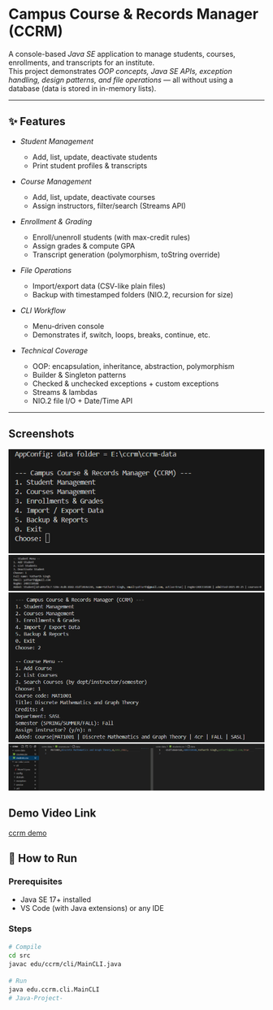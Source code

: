 # Campus Course & Records Manager (CCRM)

A console-based *Java SE* application to manage students, courses, enrollments, and transcripts for an institute.  
This project demonstrates *OOP concepts, Java SE APIs, exception handling, design patterns, and file operations* — all without using a database (data is stored in in-memory lists).

---

## ✨ Features

- *Student Management*
  - Add, list, update, deactivate students
  - Print student profiles & transcripts  

- *Course Management*
  - Add, list, update, deactivate courses
  - Assign instructors, filter/search (Streams API)  

- *Enrollment & Grading*
  - Enroll/unenroll students (with max-credit rules)
  - Assign grades & compute GPA
  - Transcript generation (polymorphism, toString override)  

- *File Operations*
  - Import/export data (CSV-like plain files)  
  - Backup with timestamped folders (NIO.2, recursion for size)  

- *CLI Workflow*
  - Menu-driven console
  - Demonstrates if, switch, loops, breaks, continue, etc.  

- *Technical Coverage*
  - OOP: encapsulation, inheritance, abstraction, polymorphism  
  - Builder & Singleton patterns  
  - Checked & unchecked exceptions + custom exceptions  
  - Streams & lambdas  
  - NIO.2 file I/O + Date/Time API  

---

## Screenshots
![Screenshot 1](<screenshots/Screenshot 2025-09-25 005701.png>)
![Screenshot 2](<screenshots/Screenshot 2025-09-25 005913.png>)
![Screenshot 3](<screenshots/Screenshot 2025-09-25 005930.png>)
![Screenshot 4](<screenshots/Screenshot 2025-09-25 010040.png>)

## Demo Video Link
[ccrm demo](https://drive.google.com/file/d/1fuT6x2Ob_laMKq-r3WLw6VLBy6igtGEB/view?usp=sharing)

## 🚀 How to Run

### Prerequisites
- Java SE 17+ installed  
- VS Code (with Java extensions) or any IDE  

### Steps
```bash
# Compile
cd src
javac edu/ccrm/cli/MainCLI.java

# Run
java edu.ccrm.cli.MainCLI
#   J a v a - P r o j e c t - 
 
 
